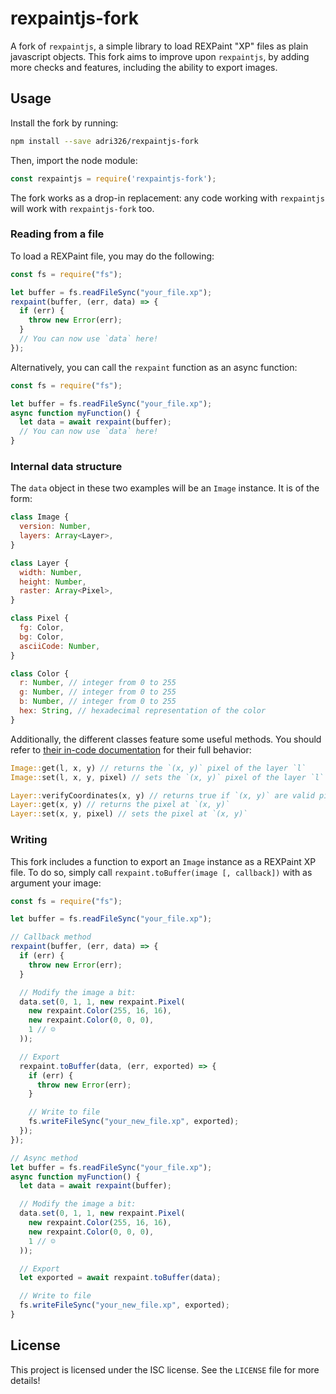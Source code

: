 # rexpaintjs-fork

A fork of `rexpaintjs`, a simple library to load REXPaint "XP" files as plain javascript objects.
This fork aims to improve upon `rexpaintjs`, by adding more checks and features, including the ability to export images.

## Usage

Install the fork by running:

```sh
npm install --save adri326/rexpaintjs-fork
```

Then, import the node module:

```js
const rexpaintjs = require('rexpaintjs-fork');
```

The fork works as a drop-in replacement: any code working with `rexpaintjs` will work with `rexpaintjs-fork` too.

### Reading from a file

To load a REXPaint file, you may do the following:

```js
const fs = require("fs");

let buffer = fs.readFileSync("your_file.xp");
rexpaint(buffer, (err, data) => {
  if (err) {
    throw new Error(err);
  }
  // You can now use `data` here!
});
```

Alternatively, you can call the `rexpaint` function as an async function:

```js
const fs = require("fs");

let buffer = fs.readFileSync("your_file.xp");
async function myFunction() {
  let data = await rexpaint(buffer);
  // You can now use `data` here!
}
```

### Internal data structure

The `data` object in these two examples will be an `Image` instance. It is of the form:

```js
class Image {
  version: Number,
  layers: Array<Layer>,
}

class Layer {
  width: Number,
  height: Number,
  raster: Array<Pixel>,
}

class Pixel {
  fg: Color,
  bg: Color,
  asciiCode: Number,
}

class Color {
  r: Number, // integer from 0 to 255
  g: Number, // integer from 0 to 255
  b: Number, // integer from 0 to 255
  hex: String, // hexadecimal representation of the color
}
```

Additionally, the different classes feature some useful methods.
You should refer to [their in-code documentation](https://github.com/adri326/rexpaintjs-fork/blob/master/index.js) for their full behavior:

```rs
Image::get(l, x, y) // returns the `(x, y)` pixel of the layer `l`
Image::set(l, x, y, pixel) // sets the `(x, y)` pixel of the layer `l`

Layer::verifyCoordinates(x, y) // returns true if `(x, y)` are valid pixel coordinates for that layer
Layer::get(x, y) // returns the pixel at `(x, y)`
Layer::set(x, y, pixel) // sets the pixel at `(x, y)`
```

### Writing

This fork includes a function to export an `Image` instance as a REXPaint XP file.
To do so, simply call `rexpaint.toBuffer(image [, callback])` with as argument your image:

```js
const fs = require("fs");

let buffer = fs.readFileSync("your_file.xp");

// Callback method
rexpaint(buffer, (err, data) => {
  if (err) {
    throw new Error(err);
  }

  // Modify the image a bit:
  data.set(0, 1, 1, new rexpaint.Pixel(
    new rexpaint.Color(255, 16, 16),
    new rexpaint.Color(0, 0, 0),
    1 // ☺
  ));

  // Export
  rexpaint.toBuffer(data, (err, exported) => {
    if (err) {
      throw new Error(err);
    }

    // Write to file
    fs.writeFileSync("your_new_file.xp", exported);
  });
});

// Async method
let buffer = fs.readFileSync("your_file.xp");
async function myFunction() {
  let data = await rexpaint(buffer);

  // Modify the image a bit:
  data.set(0, 1, 1, new rexpaint.Pixel(
    new rexpaint.Color(255, 16, 16),
    new rexpaint.Color(0, 0, 0),
    1 // ☺
  ));

  // Export
  let exported = await rexpaint.toBuffer(data);

  // Write to file
  fs.writeFileSync("your_new_file.xp", exported);
}
```

## License

This project is licensed under the ISC license. See the `LICENSE` file for more details!
